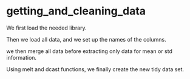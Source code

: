 # getting_and_cleaning_data

We first load the needed library.

Then we load all data, and we set up the names of the columns.

we then merge all data before extracting only data for mean or std information.

Using melt and dcast functions, we finally create the new tidy data set.
